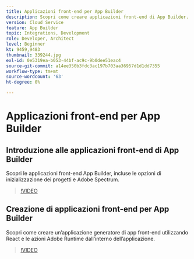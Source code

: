 ```yaml
---
title: Applicazioni front-end per App Builder
description: Scopri come creare applicazioni front-end di App Builder.
version: Cloud Service
feature: App Builder
topic: Integrations, Development
role: Developer, Architect
level: Beginner
kt: 9459,9483
thumbnail: 339244.jpg
exl-id: 0e5319ea-b053-44bf-ac9c-9b0dee51eac4
source-git-commit: a14ee350b3fdc3ac197b703aa36957d1d1dd7355
workflow-type: tm+mt
source-wordcount: '63'
ht-degree: 0%

---
```


# Applicazioni front-end per App Builder

## Introduzione alle applicazioni front-end di App Builder

Scopri le applicazioni front-end App Builder, incluse le opzioni di inizializzazione dei progetti e Adobe Spectrum.

>[!VIDEO](https://video.tv.adobe.com/v/339247/?quality=12&learn=on)

## Creazione di applicazioni front-end per App Builder

Scopri come creare un’applicazione generatore di app front-end utilizzando React e le azioni Adobe Runtime dall’interno dell’applicazione.

>[!VIDEO](https://video.tv.adobe.com/v/339248/?quality=12&learn=on)
